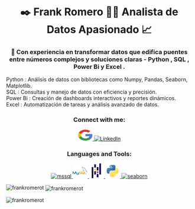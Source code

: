 <h1 align="center">✒️ Frank Romero 👨‍💼 Analista de Datos Apasionado 📈</h1>
<h3 align="center">🎯 Con experiencia en transformar datos que edifica puentes entre números complejos y soluciones claras - Python , SQL , Power Bi y Excel .</h3>
<p align="left">
  Python : Análisis de datos con bibliotecas como Numpy, Pandas, Seaborn, Matplotlib.<br>
  SQL : Consultas y manejo de datos con eficiencia y precisión.<br>
  Power Bi : Creación de dashboards interactivos y reportes dinámicos.<br>
  Excel : Automatización de tareas y análisis avanzado de datos.
</p>
<h3 align="center">Connect with me:</h3>
<p align="center">
  <a href="mailto:frankr687@gmail.com" target="blank">
    <img src="https://raw.githubusercontent.com/devicons/devicon/master/icons/google/google-original.svg" alt="frankr687@gmail.com" height="30" width="40" />
  </a>
  <a href="https://www.linkedin.com/in/frankromerot/" target="blank">
    <img src="https://raw.githubusercontent.com/rahuldkjain/github-profile-readme-generator/master/src/images/icons/Social/linked-in-alt.svg" alt="LinkedIn" height="30" width="40" />
  </a>
</p>

<h3 align="center">Languages and Tools:</h3>
<p align="center"> <a href="https://www.microsoft.com/en-us/sql-server" target="_blank" rel="noreferrer"> <img src="https://www.svgrepo.com/show/303229/microsoft-sql-server-logo.svg" alt="mssql" width="40" height="40"/> </a> <a href="https://www.mysql.com/" target="_blank" rel="noreferrer"> <img src="https://raw.githubusercontent.com/devicons/devicon/master/icons/mysql/mysql-original-wordmark.svg" alt="mysql" width="40" height="40"/> </a> <a href="https://pandas.pydata.org/" target="_blank" rel="noreferrer"> <img src="https://raw.githubusercontent.com/devicons/devicon/2ae2a900d2f041da66e950e4d48052658d850630/icons/pandas/pandas-original.svg" alt="pandas" width="40" height="40"/> </a> <a href="https://www.python.org" target="_blank" rel="noreferrer"> <img src="https://raw.githubusercontent.com/devicons/devicon/master/icons/python/python-original.svg" alt="python" width="40" height="40"/> </a> <a href="https://seaborn.pydata.org/" target="_blank" rel="noreferrer"> <img src="https://seaborn.pydata.org/_images/logo-mark-lightbg.svg" alt="seaborn" width="40" height="40"/> </a> </p>

<p><img align="left" src="https://github-readme-stats.vercel.app/api/top-langs?username=frankromerot&show_icons=true&locale=en&layout=compact" alt="frankromerot" /></p>

<p>&nbsp;<img align="center" src="https://github-readme-stats.vercel.app/api?username=frankromerot&show_icons=true&locale=en" alt="frankromerot" /></p>

<p><img align="center" src="https://github-readme-streak-stats.herokuapp.com/?user=frankromerot&" alt="frankromerot" /></p>




